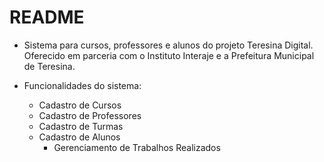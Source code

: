# README

* Sistema para cursos, professores e alunos do projeto Teresina Digital. 
Oferecido em parceria com o Instituto Interaje e a Prefeitura Municipal de Teresina.

* Funcionalidades do sistema:
	* Cadastro de Cursos
	* Cadastro de Professores
	* Cadastro de Turmas
	* Cadastro de Alunos
		* Gerenciamento de Trabalhos Realizados

